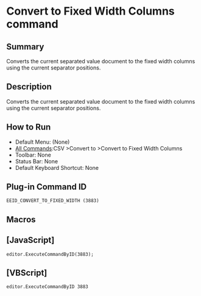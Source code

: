 # Convert to Fixed Width Columns command

## Summary

Converts the current separated value document to the fixed width columns using the current separator positions.

## Description

Converts the current separated value document to the fixed width columns using the current separator positions.

## How to Run

- Default Menu: (None)
- [All Commands](../tools/all_commands):CSV \>Convert to \>Convert to Fixed Width Columns
- Toolbar: None
- Status Bar: None
- Default Keyboard Shortcut: None

## Plug-in Command ID

```
EEID_CONVERT_TO_FIXED_WIDTH (3883)```

## Macros

## \[JavaScript\]

```
editor.ExecuteCommandByID(3883);
```

## \[VBScript\]

```
editor.ExecuteCommandByID 3883
```
